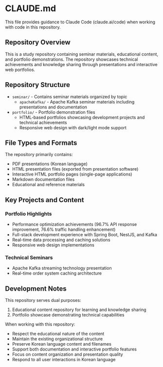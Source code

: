# CLAUDE.md

This file provides guidance to Claude Code (claude.ai/code) when working with code in this repository.

## Repository Overview

This is a study repository containing seminar materials, educational content, and portfolio demonstrations. The repository showcases technical achievements and knowledge sharing through presentations and interactive web portfolios.

## Repository Structure

- `seminar/` - Contains seminar materials organized by topic
  - `apacheKafka/` - Apache Kafka seminar materials including presentations and documentation
- `portfolio/` - Portfolio demonstration files
  - HTML-based portfolios showcasing development projects and technical achievements
  - Responsive web design with dark/light mode support

## File Types and Formats

The repository primarily contains:
- PDF presentations (Korean language)
- HTML presentation files (exported from presentation software)
- Interactive HTML portfolio pages (single-page applications)
- Markdown documentation files
- Educational and reference materials

## Key Projects and Content

### Portfolio Highlights
- Performance optimization achievements (96.7% API response improvement, 76.6% traffic handling enhancement)
- Full-stack development experience with Spring Boot, NestJS, and Kafka
- Real-time data processing and caching solutions
- Responsive web design implementations

### Technical Seminars
- Apache Kafka streaming technology presentation
- Real-time order system caching architecture

## Development Notes

This repository serves dual purposes:
1. Educational content repository for learning and knowledge sharing
2. Portfolio showcase demonstrating technical capabilities

When working with this repository:
- Respect the educational nature of the content
- Maintain the existing organizational structure
- Preserve Korean language content and filenames
- Support both documentation and interactive portfolio features
- Focus on content organization and presentation quality
- Respond to all user interactions in Korean language